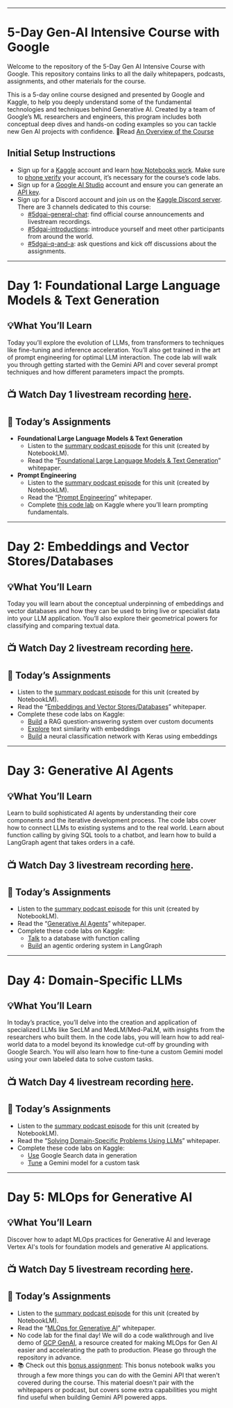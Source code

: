 ---
# 5-Day Gen-AI Intensive Course with Google
Welcome to the repository of the 5-Day Gen AI Intensive Course with Google.  This repository contains links to all the daily whitepapers, podcasts, assignments, and other materials for the course.

This is a 5-day online course designed and presented by Google and Kaggle, to help you deeply understand some of the fundamental technologies and techniques behind Generative AI.  Created by a team of Google’s ML researchers and engineers, this program includes both conceptual deep dives and hands-on coding examples so you can tackle new Gen AI projects with confidence.
📘Read [An Overview of the Course](https://rsvp.withgoogle.com/events/google-generative-ai-intensive/home)

## Initial Setup Instructions
* Sign up for a [Kaggle](https://www.kaggle.com/) account and learn [how Notebooks work](https://www.kaggle.com/docs/notebooks).  Make sure to [phone verify](https://www.kaggle.com/settings) your account, it’s necessary for the course’s code labs.
* Sign up for a [Google AI Studio](https://aistudio.google.com/) account and ensure you can generate an [API key](https://aistudio.google.com/app/apikey).
* Sign up for a Discord account and join us on the [Kaggle Discord server](https://discord.com/invite/kaggle). There are 3 channels dedicated to this course:
  + [#5dgai-general-chat](https://discord.com/channels/1101210829807956100/1303438361117069363): find official course announcements and livestream recordings.
  + [#5dgai-introductions](https://discord.com/channels/1101210829807956100/1303438635772809311): introduce yourself and meet other participants from around the world.
  + [#5dgai-q-and-a](https://discord.com/channels/1101210829807956100/1305578408042041394): ask questions and kick off discussions about the assignments.

 
 ---
# Day 1: Foundational Large Language Models & Text Generation
## 💡What You’ll Learn
Today you’ll explore the evolution of LLMs, from transformers to techniques like fine-tuning and inference acceleration.  You’ll also get trained in the art of prompt engineering for optimal LLM interaction.  The code lab will walk you through getting started with the Gemini API and cover several prompt techniques and how different parameters impact the prompts.
## 📺 Watch Day 1 livestream recording [here](https://www.youtube.com/watch?v=kpRyiJUUFxY&list=PLqFaTIg4myu-b1PlxitQdY0UYIbys-2es&index=1).
## 🎒 Today’s Assignments
* **Foundational Large Language Models & Text Generation**
  - Listen to the [summary podcast episode](https://www.youtube.com/watch?v=mQDlCZZsOyo) for this unit (created by NotebookLM).
  - Read the “[Foundational Large Language Models & Text Generation](https://www.kaggle.com/whitepaper-foundational-llm-and-text-generation)” whitepaper.
* **Prompt Engineering**
  - Listen to the [summary podcast episode](https://www.youtube.com/watch?v=F_hJ2Ey4BNc) for this unit (created by NotebookLM).
  - Read the “[Prompt Engineering](https://www.kaggle.com/whitepaper-prompt-engineering)” whitepaper.
  - Complete [this code lab](https://www.kaggle.com/code/markishere/day-1-prompting) on Kaggle where you’ll learn prompting fundamentals.


 ---
# Day 2: Embeddings and Vector Stores/Databases
## 💡What You’ll Learn
Today you will learn about the conceptual underpinning of embeddings and vector databases and how they can be used to bring live or specialist data into your LLM application.  You’ll also explore their geometrical powers for classifying and comparing textual data.
## 📺 Watch Day 2 livestream recording [here](https://www.youtube.com/watch?v=86GZC56rQCc&list=PLqFaTIg4myu-b1PlxitQdY0UYIbys-2es&index=2).
## 🎒 Today’s Assignments
- Listen to the [summary podcast episode](https://www.youtube.com/watch?v=1CC39K76Nqs) for this unit (created by NotebookLM).
- Read the “[Embeddings and Vector Stores/Databases](https://www.kaggle.com/whitepaper-embeddings-and-vector-stores)” whitepaper.
- Complete these code labs on Kaggle:
  * [Build](https://www.kaggle.com/code/markishere/day-2-document-q-a-with-rag) a RAG question-answering system over custom documents
  * [Explore](https://www.kaggle.com/code/markishere/day-2-embeddings-and-similarity-scores) text similarity with embeddings
  * [Build](https://www.kaggle.com/code/markishere/day-2-classifying-embeddings-with-keras) a neural classification network with Keras using embeddings


 ---
# Day 3: Generative AI Agents
## 💡What You’ll Learn
Learn to build sophisticated AI agents by understanding their core components and the iterative development process.  The code labs cover how to connect LLMs to existing systems and to the real world. Learn about function calling by giving SQL tools to a chatbot, and learn how to build a LangGraph agent that takes orders in a café.
## 📺 Watch Day 3 livestream recording [here](https://www.youtube.com/watch?v=HQUtMWoTAD4&list=PLqFaTIg4myu-b1PlxitQdY0UYIbys-2es&index=3).
## 🎒 Today’s Assignments
- Listen to the [summary podcast episode](https://www.youtube.com/watch?v=H4gZd4BCrDQ) for this unit (created by NotebookLM).
- Read the “[Generative AI Agents](https://www.kaggle.com/whitepaper-agents)” whitepaper.
- Complete these code labs on Kaggle:
  - [Talk](https://www.kaggle.com/code/markishere/day-3-function-calling-with-the-gemini-api) to a database with function calling
  - [Build](https://www.kaggle.com/code/markishere/day-3-building-an-agent-with-langgraph/) an agentic ordering system in LangGraph


 ---
# Day 4: Domain-Specific LLMs
## 💡What You’ll Learn
In today’s practice, you’ll delve into the creation and application of specialized LLMs like SecLM and MedLM/Med-PaLM, with insights from the researchers who built them.  In the code labs, you will learn how to add real-world data to a model beyond its knowledge cut-off by grounding with Google Search.  You will also learn how to fine-tune a custom Gemini model using your own labeled data to solve custom tasks.
## 📺 Watch Day 4 livestream recording [here](https://www.youtube.com/watch?v=odvuLMJWUSU&list=PLqFaTIg4myu-b1PlxitQdY0UYIbys-2es&index=4).
## 🎒 Today’s Assignments
- Listen to the [summary podcast episode](https://www.youtube.com/watch?v=b1a4ZOQ8XdI) for this unit (created by NotebookLM).
- Read the “[Solving Domain-Specific Problems Using LLMs](https://www.kaggle.com/whitepaper-solving-domains-specific-problems-using-llms)” whitepaper.
- Complete these code labs on Kaggle:
  - [Use](https://www.kaggle.com/code/markishere/day-4-google-search-grounding) Google Search data in generation
  - [Tune](https://www.kaggle.com/code/markishere/day-4-fine-tuning-a-custom-model) a Gemini model for a custom task


 ---
# Day 5: MLOps for Generative AI
## 💡What You’ll Learn
Discover how to adapt MLOps practices for Generative AI and leverage Vertex AI's tools for foundation models and generative AI applications.
## 📺 Watch Day 5 livestream recording [here](https://www.youtube.com/watch?v=uCFW0i9xrBc&list=PLqFaTIg4myu-b1PlxitQdY0UYIbys-2es&index=5).
## 🎒 Today’s Assignments
- Listen to the [summary podcast episode](https://www.youtube.com/watch?v=k9S6IhiUUj4) for this unit (created by NotebookLM).
- Read the “[MLOps for Generative AI](https://www.kaggle.com/whitepaper-operationalizing-generative-ai-on-vertex-ai-using-mlops)” whitepaper.
- No code lab for the final day! We will do a code walkthrough and live demo of [GCP GenAI](https://github.com/GoogleCloudPlatform/generative-ai/tree/main/gemini/sample-apps/e2e-gen-ai-app-starter-pack), a resource created for making MLOps for Gen AI easier and accelerating the path to production. Please go through the repository in advance.
- 📚 Check out this [bonus assignment](https://www.kaggle.com/code/markishere/bonus-day-extra-api-features-to-try/): This bonus notebook walks you through a few more things you can do with the Gemini API that weren't covered during the course. This material doesn't pair with the whitepapers or podcast, but covers some extra capabilities you might find useful when building Gemini API powered apps.
